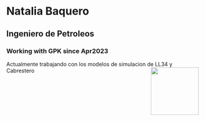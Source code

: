 # Natalia Baquero
## Ingeniero de Petroleos
### Working with GPK since Apr2023
Actualmente trabajando con los modelos de simulacion de LL34 y Cabrestero
<img style="float: right;" src="https://static.licdn.com/aero-v1/sc/h/9c8pery4andzj6ohjkjp54ma2" width="125" height="125">
